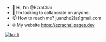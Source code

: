 - 👋 Hi, I’m @EzraChai
- 💞️ I’m looking to collaborate on anyone.
- 📫 How to reach me? juanzhe2[at]gmail.com
- 🌐 My website https://ezrachai.pages.dev

[![ko-fi](https://ko-fi.com/img/githubbutton_sm.svg)](https://ko-fi.com/Y8Y8L61VR)
<!---
EzraChai/EzraChai is a ✨ special ✨ repository because its `README.md` (this file) appears on your GitHub profile.
You can click the Preview link to take a look at your changes.
--->
